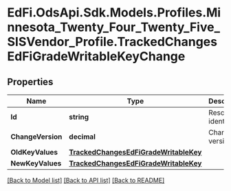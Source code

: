# EdFi.OdsApi.Sdk.Models.Profiles.Minnesota_Twenty_Four_Twenty_Five_SISVendor_Profile.TrackedChangesEdFiGradeWritableKeyChange

## Properties

Name | Type | Description | Notes
------------ | ------------- | ------------- | -------------
**Id** | **string** | Resource identifier | [optional] 
**ChangeVersion** | **decimal** | Change version | [optional] 
**OldKeyValues** | [**TrackedChangesEdFiGradeWritableKey**](TrackedChangesEdFiGradeWritableKey.md) |  | [optional] 
**NewKeyValues** | [**TrackedChangesEdFiGradeWritableKey**](TrackedChangesEdFiGradeWritableKey.md) |  | [optional] 

[[Back to Model list]](../README.md#documentation-for-models) [[Back to API list]](../README.md#documentation-for-api-endpoints) [[Back to README]](../README.md)

